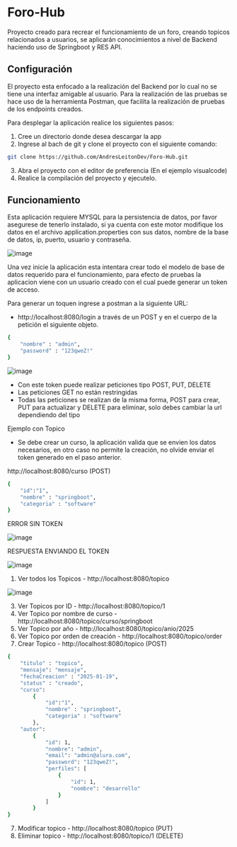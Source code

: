 # Foro-Hub
Proyecto creado para recrear el funcionamiento de un foro, creando topicos relacionados a usuarios, se aplicarán conocimientos a nivel de Backend haciendo uso de Springboot y RES API.

## Configuración

El proyecto esta enfocado a la realización del Backend por lo cual no se tiene una interfaz amigable al usuario.
Para la realización de las pruebas se hace uso de la herramienta Postman, que facilita la realización de pruebas de los endpoints creados.

Para desplegar la aplicación realice los siguientes pasos:

1. Cree un directorio donde desea descargar la app
2. Ingrese al bach de git y clone el proyecto con el siguiente comando:
```bash
git clone https://github.com/AndresLeitonDev/Foro-Hub.git
```
3. Abra el proyecto con el editor de preferencia (En el ejemplo visualcode)
4. Realice la compilación del proyecto y ejecutelo.

## Funcionamiento

Esta aplicación requiere MYSQL para la persistencia de datos, por favor asegurese de tenerlo instalado, si ya cuenta con este motor modifique los datos en el archivo application.properties con sus datos, nombre de la base de datos, ip, puerto, usuario y contraseña.

![image](https://github.com/user-attachments/assets/b670f7dd-aa21-456b-8987-71edf13c3614)

Una vez inicie la aplicación esta intentara crear todo el modelo de base de datos requerido para el funcionamiento, para efecto de pruebas la aplicacion viene con un usuario creado con el cual puede generar un token de acceso.

Para generar un toquen ingrese a postman a la siguiente URL:

- http://localhost:8080/login a través de un POST y en el cuerpo de la petición el siguiente objeto.
```bash
{
    "nombre" : "admin",
    "password" : "123qweZ!"
}
```

![image](https://github.com/user-attachments/assets/26523db3-60b2-411b-b0fd-db7bb20fdd87)

- Con este token puede realizar peticiones tipo POST, PUT, DELETE
- Las peticiones GET no están restringidas
- Todas las peticiones se realizan de la misma forma, POST para crear, PUT para actualizar y DELETE para eliminar, solo debes cambiar la url dependiendo del tipo

Ejemplo con Topico

- Se debe crear un curso, la aplicación valida que se envien los datos necesarios, en otro caso no permite la creación, no olvide enviar el token generado en el paso anterior.

http://localhost:8080/curso (POST)

```bash
{
    "id":"1",
    "nombre" : "springboot",
    "categoria" : "software"
}
```

ERROR SIN TOKEN 

![image](https://github.com/user-attachments/assets/c2b8b2ea-631c-416b-8af2-b87cefcd4682)

RESPUESTA ENVIANDO EL TOKEN

![image](https://github.com/user-attachments/assets/45c08edf-e9e3-49d6-ade2-ec850d7e91bf)

1. Ver todos los Topicos - http://localhost:8080/topico
   
![image](https://github.com/user-attachments/assets/8460b418-1b47-45f9-b52c-a7f3b44c34d0)

3. Ver Topicos por ID - http://localhost:8080/topico/1
4. Ver Topico por nombre de curso - http://localhost:8080/topico/curso/springboot
5. Ver Topico por año - http://localhost:8080/topico/anio/2025
6. Ver Topico por orden de creación - http://localhost:8080/topico/order
7. Crear Topico - http://localhost:8080/topico (POST)
```bash
{
    "titulo" : "topico",
    "mensaje": "mensaje",
    "fechaCreacion" : "2025-01-19",
    "status" : "creado",
    "curso":
        {
            "id":"1",
            "nombre" : "springboot",
            "categoria" : "software"
        },
    "autor":
        {
            "id": 1,
            "nombre": "admin",
            "email": "admin@alura.com",
            "password": "123qweZ!",
            "perfiles": [
                {
                    "id": 1,
                    "nombre": "desarrollo"
                }
            ]
        }
}
```
7. Modificar topico - http://localhost:8080/topico (PUT)
8. Eliminar topico - http://localhost:8080/topico/1 (DELETE)





